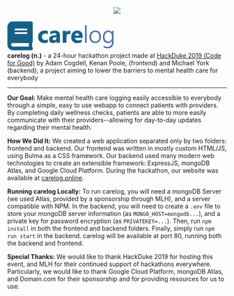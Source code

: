 <p align="center"><img src="https://raw.githubusercontent.com/mryork/hackduke19/master/frontend/imgs/win.PNG" width="30%"/></p>

![Logo](frontend/imgs/careloglogo.png)
<br>
**carelog (n.)** - a 24-hour hackathon project made at [HackDuke 2019 (Code for Good)](http://hackduke.org/) by Adam Cogdell, Kenan Poole, (frontend) and Michael York (backend); a project aiming to lower the barriers to mental health care for everybody

<hr>

**Our Goal:** Make mental health care logging easily accessible to everybody through a simple, easy to use webapp to connect patients with providers. By completing daily wellness checks, patients are able to more easily communicate with their providers--allowing for day-to-day updates regarding their mental health.

**How We Did It:** We created a web application separated only by two folders: frontend and backend. Our frontend was written in mostly custom HTML/JS, using Bulma as a CSS framework. Our backend used many modern web technologies to create an extensible framework: ExpressJS, mongoDB Atlas, and Google Cloud Platform. During the hackathon, our website was available at [carelog.online](carelog.online).

**Running carelog Locally:** To run carelog, you will need a mongoDB Server (we used Atlas, provided by a sponsorship through MLH), and a server compatible with NPM. In the backend, you will need to create a `.env` file to store your mongoDB server information (as  `MONGO_HOST=mongodb...`), and a private key for password encryption (as `PRIVATEKEY=...`). Then, run `npm install` in both the frontend and backend folders. Finally, simply run `npm run start` in the backend. carelog will be available at port 80, running both the backend and frontend.

**Special Thanks:** We would like to thank HackDuke 2019 for hosting this event, and MLH for their continued support of hackathons everywhere. Particularly, we would like to thank Google Cloud Platform, mongoDB Atlas, and Domain.com for their sponsorship and for providing resources for us to use.
